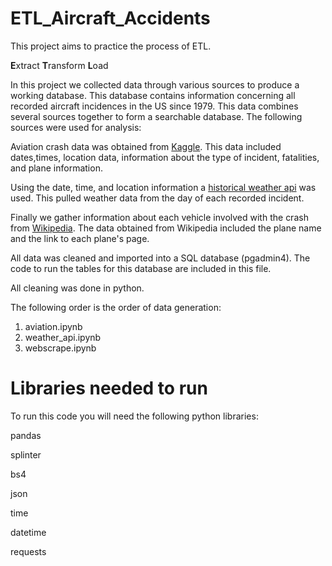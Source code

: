 # ETL_Aircraft_Accidents

This project aims to practice the process of ETL. 

**E**xtract
**T**ransform
**L**oad

In this project we collected data through various sources to produce a working database. This database contains information concerning all recorded aircraft incidences in the US since 1979. This data combines several sources together to form a searchable database. The following sources were used for analysis:

Aviation crash data was obtained from [Kaggle](https://www.kaggle.com/khsamaha/aviation-accident-database-synopses). This data included dates,times, location data, information about the type of incident, fatalities, and plane information.

Using the date, time, and location information a [historical weather api](https://www.visualcrossing.com/resources/documentation/weather-api/weather-api-documentation/) was used. This pulled weather data from the day of each recorded incident.

Finally we gather information about each vehicle involved with the crash from [Wikipedia](https://www.wikipedia.org/). The data obtained from Wikipedia included the plane name and the link to each plane's page.

All data was cleaned and imported into a SQL database (pgadmin4). The code to run the tables for this database are included in this file.

All cleaning was done in python. 

The following order is the order of data generation:

1) aviation.ipynb
2) weather_api.ipynb
3) webscrape.ipynb

# Libraries needed to run

To run this code you will need the following python libraries:

pandas

splinter

bs4

json

time

datetime

requests


